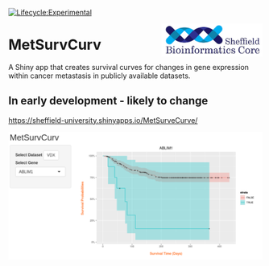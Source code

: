 [![Lifecycle:Experimental](https://img.shields.io/badge/Lifecycle-Experimental-339999)](<Redirect-URL>)

<img style="float: right;" src="/images/site-logo.png" width="200">

# MetSurvCurv

A Shiny app that creates survival curves for changes in gene expression within cancer metastasis in publicly available datasets.

## In early development - likely to change

https://sheffield-university.shinyapps.io/MetSurveCurve/


![MetSurvCurv](/images/example.png)
